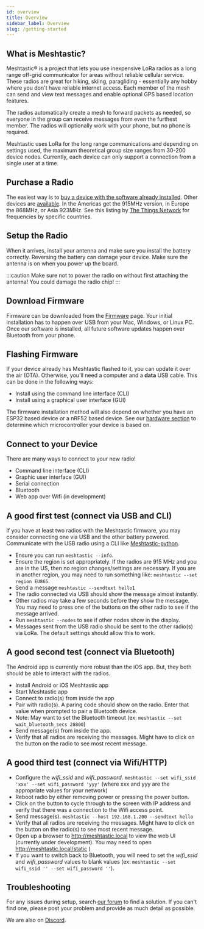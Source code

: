 ```yaml
---
id: overview
title: Overview
sidebar_label: Overview
slug: /getting-started
---
```


## What is Meshtastic?

Meshtastic® is a project that lets you use inexpensive LoRa radios as a long range off-grid communicator for areas without reliable cellular service. These radios are great for hiking, skiing, paragliding - essentially any hobby where you don't have reliable internet access. Each member of the mesh can send and view text messages and enable optional GPS based location features.

The radios automatically create a mesh to forward packets as needed, so everyone in the group can receive messages from even the furthest member. The radios will optionally work with your phone, but no phone is required.

Meshtastic uses LoRa for the long range communications and depending on settings used, the maximum theoretical group size ranges from 30-200 device nodes. Currently, each device can only support a connection from a single user at a time.

## Purchase a Radio

The easiest way is to [buy a device with the software already installed](https://www.aliexpress.com/item/4001178678568.html). Other devices are [available](/docs/hardware/tbeam-hardware). In the Americas get the 915MHz version, in Europe the 868MHz, or Asia 923MHz. See this listing by [The Things Network](https://www.thethingsnetwork.org/docs/lorawan/frequencies-by-country.html) for frequencies by specific countries.

## Setup the Radio

When it arrives, install your antenna and make sure you install the battery correctly. Reversing the battery can damage your device. Make sure the antenna is on when you power up the board.

:::caution
Make sure not to power the radio on without first attaching the antenna! You could damage the radio chip!
:::

## Download Firmware

Firmware can be downloaded from the [Firmware](/firmware) page. Your initial installation has to happen over USB from your Mac, Windows, or Linux PC. Once our software is installed, all future software updates happen over Bluetooth from your phone.

## Flashing Firmware

If your device already has Meshtastic flashed to it, you can update it over the air (OTA). Otherwise, you'll need a computer and a **data** USB cable. This can be done in the following ways:

- Install using the command line interface (CLI)
- Install using a graphical user interface (GUI)

The firmware installation method will also depend on whether you have an ESP32 based device or a nRF52 based device. See our [hardware section](/docs/hardware) to determine which microcontroller your device is based on.

## Connect to your Device

There are many ways to connect to your new radio!

- Command line interface (CLI)
- Graphic user interface (GUI)
- Serial connection
- Bluetooth
- Web app over Wifi (in development)

## A good first test (connect via USB and CLI)

If you have at least two radios with the Meshtastic firmware, you may consider connecting one via USB and the other battery powered. Communicate with the USB radio using a CLI like [Meshtastic-python](https://meshtastic.org/docs/software/python/python-installation).

- Ensure you can run `meshtastic --info`.
- Ensure the region is set appropriately. If the radios are 915 MHz and you are in the US, then no region changes/settings are necessary. If you are in another region, you may need to run something like: `meshtastic --set region EU865`.
- Send a message `meshtastic --sendtext hello1`
- The radio connected via USB should show the message almost instantly.
- Other radios may take a few seconds before they show the message. You may need to press one of the buttons on the other radio to see if the message arrived.
- Run `meshtastic --nodes` to see if other nodes show in the display.
- Messages sent from the USB radio should be sent to the other radio(s) via LoRa. The default settings should allow this to work.

## A good second test (connect via Bluetooth)

The Android app is currently more robust than the iOS app. But, they both should be able to interact with the radios.

- Install Android or iOS Meshtastic app
- Start Meshtastic app
- Connect to radio(s) from inside the app
- Pair with radio(s). A paring code should show on the radio. Enter that value when prompted to pair a Bluetooth device.
- Note: May want to set the Bluetooth timeout (ex: `meshtastic --set wait_bluetooth_secs 28800`)
- Send message(s) from inside the app.
- Verify that all radios are receiving the messages. Might have to click on the button on the radio to see most recent message.

## A good third test (connect via Wifi/HTTP)

- Configure the _wifi_ssid_ and _wifi_password_. `meshtastic --set wifi_ssid 'xxx' --set wifi_password 'yyy'` (where xxx and yyy are the appropriate values for your network)
- Reboot radio by either removing power or pressing the power button.
- Click on the button to cycle through to the screen with IP address and verify that there was a connection to the Wifi access point.
- Send message(s). `meshtastic --host 192.168.1.200 --sendtext hello`
- Verify that all radios are receiving the messages. Might have to click on the button on the radio(s) to see most recent message.
- Open up a browser to http://meshtastic.local to view the web UI (currently under development). You may need to open http://meshtastic.local/static )
- If you want to switch back to Bluetooth, you will need to set the _wifi_ssid_ and _wifi_password_ values to blank values (ex: `meshtastic --set wifi_ssid '' --set wifi_password ''`).

## Troubleshooting

For any issues during setup, search [our forum](https://meshtastic.discourse.group) to find a solution. If you can't find one, please post your problem and provide as much detail as possible.

We are also on [Discord](https://discord.gg/UQJ5QuM7vq).

